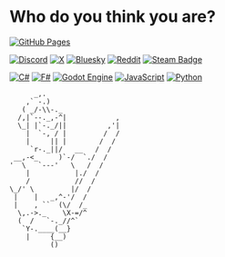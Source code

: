# Who do you think you are?

[![GitHub Pages](https://img.shields.io/badge/GitHub%20Pages-121013?logo=github&logoColor=white)](http://dsafxp.github.io/)

[![Discord](https://img.shields.io/badge/Discord-%235865F2.svg?&logo=discord&logoColor=white)](https://discord.com/users/292128980759216128)
[![X](https://img.shields.io/badge/X-%23000000.svg?logo=X&logoColor=white)](https://x.com/dsafxP)
[![Bluesky](https://img.shields.io/badge/Bluesky-0285FF?logo=bluesky&logoColor=fff)](https://bsky.app/profile/dsafxp.bsky.social)
[![Reddit](https://img.shields.io/badge/Reddit-FF4500?logo=reddit&logoColor=white)](https://www.reddit.com/user/dsafxP/)
[![Steam Badge](https://img.shields.io/badge/Steam-0?logo=steam&logoColor=white&color=black)](https://steamcommunity.com/id/dsafxP/)

[![C#](https://custom-icon-badges.demolab.com/badge/C%23-%23239120.svg?logo=cshrp&logoColor=white)](#)
[![F#](https://img.shields.io/badge/F%23-378BBA?logo=fsharp&logoColor=fff)](#)
[![Godot Engine](https://img.shields.io/badge/Godot-%23FFFFFF.svg?logo=godot-engine)](#)
[![JavaScript](https://img.shields.io/badge/JavaScript-F7DF1E?logo=javascript&logoColor=000)](#)
[![Python](https://img.shields.io/badge/Python-3776AB?logo=python&logoColor=fff)](#)

```
      _,.
    ,` -.)
   ( _/-\\-._
  /,|`--._,-^|            ,
  \_| |`-._/||          ,'|
    |  `-, / |         /  /
    |     || |        /  /
     `r-._||/   __   /  /
 __,-<_     )`-/  `./  /
'  \   `---'   \   /  /
    |           |./  /
    /           //  /
\_/' \         |/  /
 |    |   _,^-'/  /
 |    , ``  (\/  /_
  \,.->._    \X-=/^
  (  /   `-._//^`
   `Y-.____(__}
    |     {__)
          ()
```

